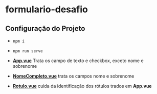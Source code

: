 # formulario-desafio

## Configuração do Projeto
- `npm i`
- `npm run serve`

- **[App.vue](https://github.com/TheJessicaBohn/VueJS/blob/master/formulario-desafio/src/App.vue)** Trata os campo de texto e checkbox, exceto nome e sobrenome
- **[NomeCompleto.vue](https://github.com/TheJessicaBohn/VueJS/blob/master/formulario-desafio/src/components/NomeCompleto.vue)** trata os campos nome e sobrenome
- **[Rotulo.vue](https://github.com/TheJessicaBohn/VueJS/blob/master/formulario-desafio/src/components/Rotulo.vue)** cuida da identificação dos rótulos trados em **App.vue**


